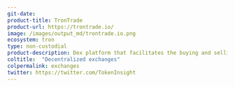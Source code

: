 ```yaml
---
git-date: 
product-title: TronTrade
product-url: https://trontrade.io/
image: /images/output_md/trontrade.io.png
ecosystem: tron
type: non-custodial
product-description: Dex platform that facilitates the buying and selling of TRC-based tokens through simple user interface.
coltitle:  "Decentralized exchanges"
colpermalink: exchanges
twitter: https://twitter.com/TokenInsight
---
```

